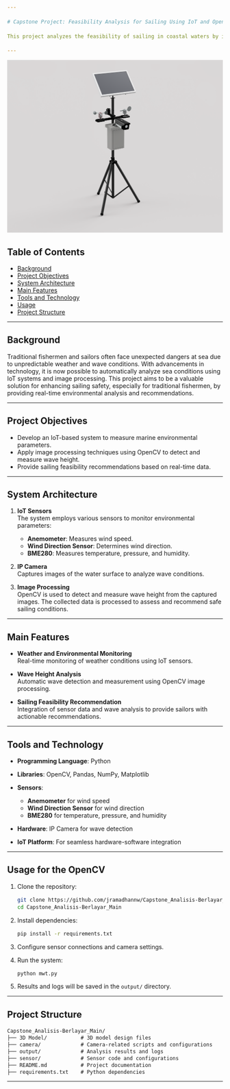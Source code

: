 ```yaml
---

# Capstone Project: Feasibility Analysis for Sailing Using IoT and OpenCV

This project analyzes the feasibility of sailing in coastal waters by integrating IoT technology and image processing with OpenCV. It leverages environmental sensors and an IP camera to automatically detect and measure wave parameters, providing reliable information to fishermen and sailors about safe sailing conditions.

---
```

![3D Model Overview](https://github.com/jramadhannw/Capstone_Analisis-Berlayar_Main/blob/main/output/3dmodel.png)
## Table of Contents
- [Background](#background)
- [Project Objectives](#project-objectives)
- [System Architecture](#system-architecture)
- [Main Features](#main-features)
- [Tools and Technology](#tools-and-technology)
- [Usage](#usage)
- [Project Structure](#project-structure)

---

## Background

Traditional fishermen and sailors often face unexpected dangers at sea due to unpredictable weather and wave conditions. With advancements in technology, it is now possible to automatically analyze sea conditions using IoT systems and image processing. This project aims to be a valuable solution for enhancing sailing safety, especially for traditional fishermen, by providing real-time environmental analysis and recommendations.

---

## Project Objectives

- Develop an IoT-based system to measure marine environmental parameters.
- Apply image processing techniques using OpenCV to detect and measure wave height.
- Provide sailing feasibility recommendations based on real-time data.

---

## System Architecture

1. **IoT Sensors**  
   The system employs various sensors to monitor environmental parameters:  
   - **Anemometer**: Measures wind speed.  
   - **Wind Direction Sensor**: Determines wind direction.  
   - **BME280**: Measures temperature, pressure, and humidity.  

2. **IP Camera**  
   Captures images of the water surface to analyze wave conditions.

3. **Image Processing**  
   OpenCV is used to detect and measure wave height from the captured images. The collected data is processed to assess and recommend safe sailing conditions.

---

## Main Features

- **Weather and Environmental Monitoring**  
  Real-time monitoring of weather conditions using IoT sensors.

- **Wave Height Analysis**  
  Automatic wave detection and measurement using OpenCV image processing.

- **Sailing Feasibility Recommendation**  
  Integration of sensor data and wave analysis to provide sailors with actionable recommendations.

---

## Tools and Technology

- **Programming Language**: Python  
- **Libraries**: OpenCV, Pandas, NumPy, Matplotlib  
- **Sensors**:  
  - **Anemometer** for wind speed  
  - **Wind Direction Sensor** for wind direction  
  - **BME280** for temperature, pressure, and humidity  

- **Hardware**: IP Camera for wave detection  
- **IoT Platform**: For seamless hardware-software integration  

---

## Usage for the OpenCV

1. Clone the repository:
   ```bash
   git clone https://github.com/jramadhannw/Capstone_Analisis-Berlayar_Main.git
   cd Capstone_Analisis-Berlayar_Main
   ```

2. Install dependencies:
   ```bash
   pip install -r requirements.txt
   ```

3. Configure sensor connections and camera settings.

4. Run the system:
   ```bash
   python mwt.py
   ```

5. Results and logs will be saved in the `output/` directory.

---

## Project Structure

```plaintext
Capstone_Analisis-Berlayar_Main/
├── 3D Model/           # 3D model design files
├── camera/             # Camera-related scripts and configurations
├── output/             # Analysis results and logs
├── sensor/             # Sensor code and configurations
├── README.md           # Project documentation
├── requirements.txt    # Python dependencies
```

---
